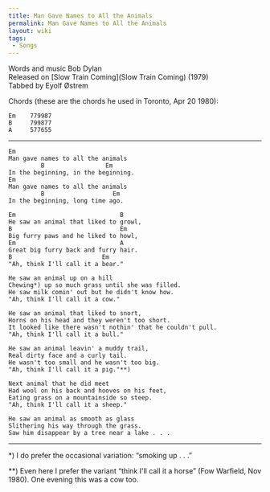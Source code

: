 ```yaml
---
title: Man Gave Names to All the Animals
permalink: Man Gave Names to All the Animals
layout: wiki
tags:
 - Songs
---
```


Words and music Bob Dylan  
Released on [Slow Train Coming](Slow Train Coming) (1979)  
Tabbed by Eyolf Østrem

Chords (these are the chords he used in Toronto, Apr 20 1980):

    Em    779987
    B     799877
    A     577655

* * * * *

    Em
    Man gave names to all the animals
             B                 Em
    In the beginning, in the beginning.
    Em
    Man gave names to all the animals
             B                   Em
    In the beginning, long time ago.

    Em                             B
    He saw an animal that liked to growl,
    B                              Em
    Big furry paws and he liked to howl,
    Em                             A
    Great big furry back and furry hair.
    B                         Em
    "Ah, think I'll call it a bear."

    He saw an animal up on a hill
    Chewing*) up so much grass until she was filled.
    He saw milk comin' out but he didn't know how.
    "Ah, think I'll call it a cow."

    He saw an animal that liked to snort,
    Horns on his head and they weren't too short.
    It looked like there wasn't nothin' that he couldn't pull.
    "Ah, think I'll call it a bull."

    He saw an animal leavin' a muddy trail,
    Real dirty face and a curly tail.
    He wasn't too small and he wasn't too big.
    "Ah, think I'll call it a pig."**)

    Next animal that he did meet
    Had wool on his back and hooves on his feet,
    Eating grass on a mountainside so steep.
    "Ah, think I'll call it a sheep."

    He saw an animal as smooth as glass
    Slithering his way through the grass.
    Saw him disappear by a tree near a lake . . .

* * * * *

\*) I do prefer the occasional variation: “smoking up . . .”

\*\*) Even here I prefer the variant “think I'll call it a horse” (Fow
Warfield, Nov 1980). One evening this was a cow too.

